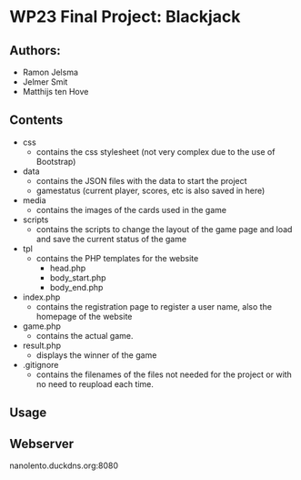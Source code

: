# WP23 Final Project: Blackjack

## Authors:
* Ramon Jelsma
* Jelmer Smit
* Matthijs ten Hove

## Contents
* css
  * contains the css stylesheet (not very complex due to the use of Bootstrap)
* data
  * contains the JSON files with the data to start the project
  * gamestatus (current player, scores, etc is also saved in here)
* media
  * contains the images of the cards used in the game
* scripts
  * contains the scripts to change the layout of the game page and load and save the current status of the game
* tpl
  * contains the PHP templates for the website
    * head.php
    * body_start.php
    * body_end.php
* index.php
  * contains the registration page to register a user name, also the homepage of the website
* game.php
  * contains the actual game.
* result.php
  * displays the winner of the game
* .gitignore
  * contains the filenames of the files not needed for the project or with no need to reupload each time.

## Usage

## Webserver
nanolento.duckdns.org:8080

#
